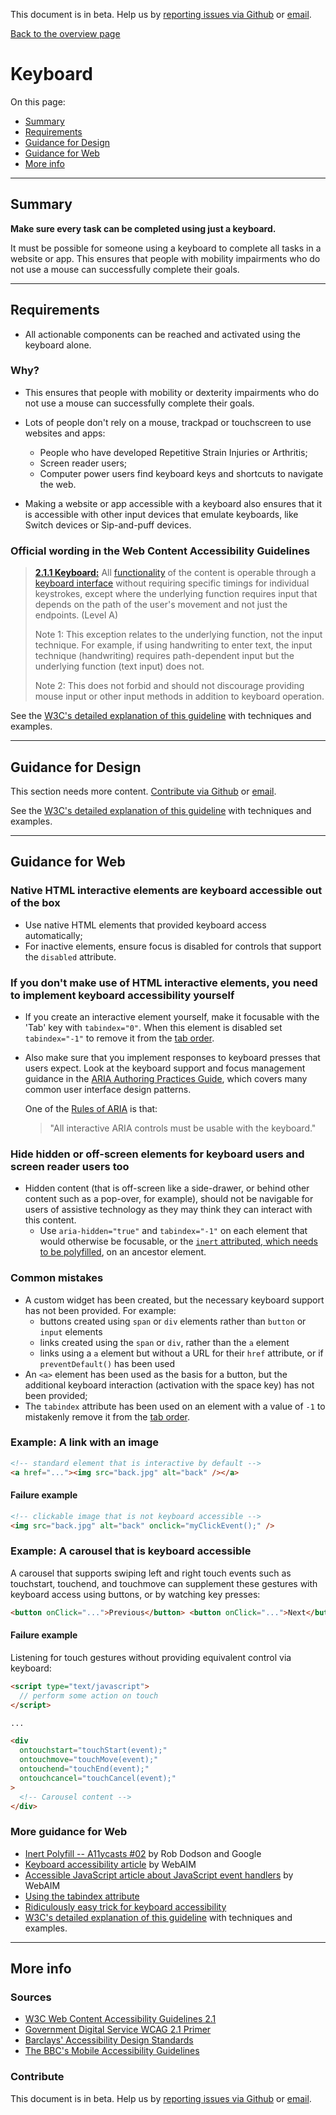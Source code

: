 This document is in beta. Help us by [reporting issues via Github](https://github.com/jfhector/accessibility-guidelines) or [email](mailto:jeanfrancois.hector@googlemail.com).

[Back to the overview page](./../index.html)

# Keyboard

On this page:

- [Summary](#summary)
- [Requirements](#requirements)
- [Guidance for Design](#guidance-for-design)
- [Guidance for Web](#guidance-for-web)
- [More info](#more-info)

---

## Summary

**Make sure every task can be completed using just a keyboard.**

It must be possible for someone using a keyboard to complete all tasks in a website or app. This ensures that people with mobility impairments who do not use a mouse can successfully complete their goals.

---

## Requirements

- All actionable components can be reached and activated using the keyboard alone.

### Why?

- This ensures that people with mobility or dexterity impairments who do not use a mouse can successfully complete their goals.

- Lots of people don't rely on a mouse, trackpad or touchscreen to use websites and apps:

  - People who have developed Repetitive Strain Injuries or Arthritis;
  - Screen reader users;
  - Computer power users find keyboard keys and shortcuts to navigate the web.

- Making a website or app accessible with a keyboard also ensures that it is accessible with other input devices that emulate keyboards, like Switch devices or Sip-and-puff devices.

### Official wording in the Web Content Accessibility Guidelines

> [**2.1.1 Keyboard:**](https://www.w3.org/TR/UNDERSTANDING-WCAG20/keyboard-operation-keyboard-operable.html) All [functionality](https://www.w3.org/TR/UNDERSTANDING-WCAG20/keyboard-operation-keyboard-operable.html#functiondef) of the content is operable through a [keyboard interface](https://www.w3.org/TR/UNDERSTANDING-WCAG20/keyboard-operation-keyboard-operable.html#keybrd-interfacedef) without requiring specific timings for individual keystrokes, except where the underlying function requires input that depends on the path of the user's movement and not just the endpoints. (Level A)
>
> Note 1: This exception relates to the underlying function, not the input technique. For example, if using handwriting to enter text, the input technique (handwriting) requires path-dependent input but the underlying function (text input) does not.
>
> Note 2: This does not forbid and should not discourage providing mouse input or other input methods in addition to keyboard operation.

See the [W3C's detailed explanation of this guideline](https://www.w3.org/TR/UNDERSTANDING-WCAG20/keyboard-operation-keyboard-operable.html) with techniques and examples.

---

## Guidance for Design

This section needs more content. [Contribute via Github](https://github.com/theappbusiness/accessibility-guidelines/) or [email](mailto:jeanfrancois@theappbusiness.com).

See the [W3C's detailed explanation of this guideline](https://www.w3.org/TR/UNDERSTANDING-WCAG20/keyboard-operation-keyboard-operable.html) with techniques and examples.

---

## Guidance for Web

### Native HTML interactive elements are keyboard accessible out of the box

- Use native HTML elements that provided keyboard access automatically;
- For inactive elements, ensure focus is disabled for controls that support the `disabled` attribute.

### If you don't make use of HTML interactive elements, you need to implement keyboard accessibility yourself

- If you create an interactive element yourself, make it focusable with the 'Tab' key with `tabindex="0"`. When this element is disabled set `tabindex="-1"` to remove it from the [tab order](./definitions.md#tab-order).
- Also make sure that you implement responses to keyboard presses that users expect. Look at the keyboard support and focus management guidance in the [ARIA Authoring Practices Guide](https://www.w3.org/TR/wai-aria-practices-1.1/), which covers many common user interface design patterns.

  One of the [Rules of ARIA](https://www.w3.org/TR/using-aria/#NOTES) is that:

  > "All interactive ARIA controls must be usable with the keyboard."

### Hide hidden or off-screen elements for keyboard users and screen reader users too

- Hidden content (that is off-screen like a side-drawer, or behind other content such as a pop-over, for example), should not be navigable for users of assistive technology as they may think they can interact with this content.
  - Use `aria-hidden="true"` and `tabindex="-1"` on each element that would otherwise be focusable, or the [`inert` attributed, which needs to be polyfilled](https://github.com/WICG/inert), on an ancestor element.

### Common mistakes

- A custom widget has been created, but the necessary keyboard support has not been provided. For example:
  - buttons created using `span` or `div` elements rather than `button` or `input` elements
  - links created using the `span` or `div`, rather than the `a` element
  - links using a `a` element but without a URL for their `href` attribute, or if `preventDefault()` has been used
- An `<a>` element has been used as the basis for a button, but the additional keyboard interaction (activation with the space key) has not been provided;
- The `tabindex` attribute has been used on an element with a value of `-1` to mistakenly remove it from the [tab order](./definitions.md#tab-order).

### Example: A link with an image

```html
<!-- standard element that is interactive by default -->
<a href="..."><img src="back.jpg" alt="back" /></a>
```

#### Failure example

```html
<!-- clickable image that is not keyboard accessible -->
<img src="back.jpg" alt="back" onclick="myClickEvent();" />
```

### Example: A carousel that is keyboard accessible

A carousel that supports swiping left and right touch events such as touchstart, touchend, and touchmove can supplement these gestures with keyboard access using buttons, or by watching key presses:

```html
<button onClick="...">Previous</button> <button onClick="...">Next</button>
```

#### Failure example

Listening for touch gestures without providing equivalent control via keyboard:

```html
<script type="text/javascript">
  // perform some action on touch
</script>

...

<div
  ontouchstart="touchStart(event);"
  ontouchmove="touchMove(event);"
  ontouchend="touchEnd(event);"
  ontouchcancel="touchCancel(event);"
>
  <!-- Carousel content -->
</div>
```

### More guidance for Web

- [Inert Polyfill -- A11ycasts #02](https://www.youtube.com/watch?v=fGLp_gfMMGU&list=PLNYkxOF6rcICWx0C9LVWWVqvHlYJyqw7g) by Rob Dodson and Google
- [Keyboard accessibility article](http://webaim.org/techniques/keyboard/) by WebAIM
- [Accessible JavaScript article about JavaScript event handlers](https://webaim.org/techniques/javascript/eventhandlers) by WebAIM
- [Using the tabindex attribute](https://www.paciellogroup.com/blog/2014/08/using-the-tabindex-attribute/)
- [Ridiculously easy trick for keyboard accessibility](http://www.karlgroves.com/2014/11/24/ridiculously-easy-trick-for-keyboard-accessibility/)
- [W3C's detailed explanation of this guideline](https://www.w3.org/TR/UNDERSTANDING-WCAG20/keyboard-operation-keyboard-operable.html) with techniques and examples.

---

## More info

### Sources

- [W3C Web Content Accessibility Guidelines 2.1](https://www.w3.org/TR/WCAG21/)
- [Government Digital Service WCAG 2.1 Primer](https://alphagov.github.io/wcag-primer/)
- [Barclays' Accessibility Design Standards](https://home.barclays/who-we-are/our-suppliers/our-requirements-of-external-suppliers/)
- [The BBC's Mobile Accessibility Guidelines](https://www.bbc.co.uk/guidelines/futuremedia/accessibility/mobile/summary)

### Contribute

This document is in beta. Help us by [reporting issues via Github](https://github.com/jfhector/accessibility-guidelines) or [email](mailto:jeanfrancois.hector@googlemail.com).
